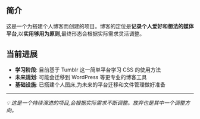 ## 简介
这是一个为搭建个人博客而创建的项目。博客的定位是**记录个人爱好和想法的媒体平台**,以**实用够用为原则**,最终形态会根据实际需求灵活调整。

## 当前进展
- **学习阶段**: 目前基于 Tumblr 这一简单平台学习 CSS 的使用方法
- **未来规划**: 可能会迁移到 WordPress 等更专业的博客工具
- **基础设施**: 已搭建个人图床,为未来的平台迁移和文件管理做好准备

---
*💡 这是一个持续演进的项目,会根据实际需求不断调整。放弃也是其中一个调整方向。*
